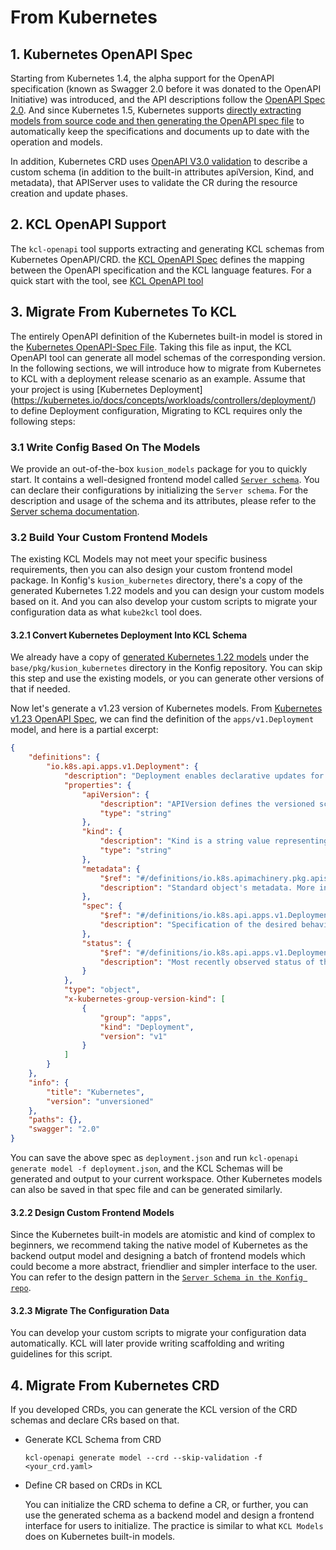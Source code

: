 # From Kubernetes

## 1. Kubernetes OpenAPI Spec

Starting from Kubernetes 1.4, the alpha support for the OpenAPI specification (known as Swagger 2.0 before it was donated to the OpenAPI Initiative) was introduced, and the API descriptions follow the [OpenAPI Spec 2.0](https://github.com/OAI/OpenAPI-Specification/blob/main/versions/2.0.md). And since Kubernetes 1.5, Kubernetes supports [directly extracting models from source code and then generating the OpenAPI spec file](https://github.com/kubernetes/kube-openapi) to automatically keep the specifications and documents up to date with the operation and models.

In addition, Kubernetes CRD uses [OpenAPI V3.0 validation](https://kubernetes.io/docs/tasks/extend-kubernetes/custom-resources/custom-resource-definitions/#validation) to describe a custom schema (in addition to the built-in attributes apiVersion, Kind, and metadata), that APIServer uses to validate the CR during the resource creation and update phases.

## 2. KCL OpenAPI Support

The `kcl-openapi` tool supports extracting and generating KCL schemas from Kubernetes OpenAPI/CRD. the [KCL OpenAPI Spec](/docs/tools/cli/openapi/spec) defines the mapping between the OpenAPI specification and the KCL language features. For a quick start with the tool, see [KCL OpenAPI tool](/docs/tools/cli/openapi/)

## 3. Migrate From Kubernetes To KCL

The entirely OpenAPI definition of the Kubernetes built-in model is stored in the [Kubernetes OpenAPI-Spec File](https://github.com/kubernetes/kubernetes/blob/master/api/openapi-spec/swagger.json). Taking this file as input, the KCL OpenAPI tool can generate all model schemas of the corresponding version. In the following sections, we will introduce how to migrate from Kubernetes to KCL with a deployment release scenario as an example. Assume that your project is using [Kubernetes Deployment] (https://kubernetes.io/docs/concepts/workloads/controllers/deployment/) to define Deployment configuration, Migrating to KCL requires only the following steps:

### 3.1 Write Config Based On The Models

We provide an out-of-the-box `kusion_models` package for you to quickly start. It contains a well-designed frontend model called [`Server schema`](https://github.com/KusionStack/konfig/blob/main/base/pkg/kusion_models/kube/frontend/server.k). You can declare their configurations by initializing the `Server schema`. For the description and usage of the schema and its attributes, please refer to the [Server schema documentation](https://kusionstack.io/docs/reference/model/kusion_models/kube/frontend/doc_server).

### 3.2 Build Your Custom Frontend Models

The existing KCL Models may not meet your specific business requirements, then you can also design your custom frontend model package. In Konfig's `kusion_kubernetes` directory, there's a copy of the generated Kubernetes 1.22 models and you can design your custom models based on it. And you can also develop your custom scripts to migrate your configuration data as what `kube2kcl` tool does. 

#### 3.2.1 Convert Kubernetes Deployment Into KCL Schema

We already have a copy of [generated Kubernetes 1.22 models](https://github.com/kcl-lang/konfig/blob/main/base/pkg/kusion_kubernetes/api/apps/v1/deployment.k) under the `base/pkg/kusion_kubernetes` directory in the Konfig repository. You can skip this step and use the existing models, or you can generate other versions of that if needed.

Now let's generate a v1.23 version of Kubernetes models. From [Kubernetes v1.23 OpenAPI Spec](https://github.com/kubernetes/kubernetes/blob/release-1.23/api/openapi-spec/swagger.json), we can find the definition of the `apps/v1.Deployment` model, and here is a partial excerpt:

```json
{
    "definitions": {
        "io.k8s.api.apps.v1.Deployment": {
            "description": "Deployment enables declarative updates for Pods and ReplicaSets.",
            "properties": {
                "apiVersion": {
                    "description": "APIVersion defines the versioned schema of this representation of an object. Servers should convert recognized schemas to the latest internal value, and may reject unrecognized values. More info: https://git.k8s.io/community/contributors/devel/sig-architecture/api-conventions.md#resources",
                    "type": "string"
                },
                "kind": {
                    "description": "Kind is a string value representing the REST resource this object represents. Servers may infer this from the endpoint the client submits requests to. Cannot be updated. In CamelCase. More info: https://git.k8s.io/community/contributors/devel/sig-architecture/api-conventions.md#types-kinds",
                    "type": "string"
                },
                "metadata": {
                    "$ref": "#/definitions/io.k8s.apimachinery.pkg.apis.meta.v1.ObjectMeta",
                    "description": "Standard object's metadata. More info: https://git.k8s.io/community/contributors/devel/sig-architecture/api-conventions.md#metadata"
                },
                "spec": {
                    "$ref": "#/definitions/io.k8s.api.apps.v1.DeploymentSpec",
                    "description": "Specification of the desired behavior of the Deployment."
                },
                "status": {
                    "$ref": "#/definitions/io.k8s.api.apps.v1.DeploymentStatus",
                    "description": "Most recently observed status of the Deployment."
                }
            },
            "type": "object",
            "x-kubernetes-group-version-kind": [
                {
                    "group": "apps",
                    "kind": "Deployment",
                    "version": "v1"
                }
            ]
        }
    },
    "info": {
        "title": "Kubernetes",
        "version": "unversioned"
    },
    "paths": {},
    "swagger": "2.0"
}
```

You can save the above spec as `deployment.json` and run `kcl-openapi generate model -f deployment.json`, and the KCL Schemas will be generated and output to your current workspace. Other Kubernetes models can also be saved in that spec file and can be generated similarly.

#### 3.2.2 Design Custom Frontend Models

Since the Kubernetes built-in models are atomistic and kind of complex to beginners, we recommend taking the native model of Kubernetes as the backend output model and designing a batch of frontend models which could become a more abstract, friendlier and simpler interface to the user. You can refer to the design pattern in the [`Server Schema in the Konfig repo`](https://github.com/kcl-lang/konfig/blob/main/base/pkg/kusion_models/kube/frontend/server.k).

#### 3.2.3 Migrate The Configuration Data

You can develop your custom scripts to migrate your configuration data automatically. KCL will later provide writing scaffolding and writing guidelines for this script.

## 4. Migrate From Kubernetes CRD

If you developed CRDs, you can generate the KCL version of the CRD schemas and declare CRs based on that.

* Generate KCL Schema from CRD

    ```
    kcl-openapi generate model --crd --skip-validation -f <your_crd.yaml>
    ```

* Define CR based on CRDs in KCL

    You can initialize the CRD schema to define a CR, or further, you can use the generated schema as a backend model and design a frontend interface for users to initialize. The practice is similar to what `KCL Models` does on Kubernetes built-in models.
